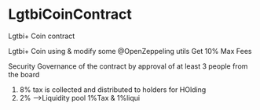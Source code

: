 
# LgtbiCoinContract

Lgtbi+ Coin contract

Lgtbi+ Coin using & modify some @OpenZeppeling utils
Get 10% Max Fees

Security Governance of the contract by approval of at least 3 people from the board

1) 8% tax is collected and distributed to holders for HOlding
2) 2% -->Liquidity pool 
1%Tax & 1%liqui


            
                                                                         
